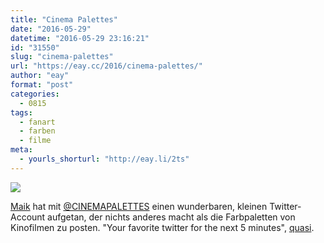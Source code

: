 ```yaml
---
title: "Cinema Palettes"
date: "2016-05-29"
datetime: "2016-05-29 23:16:21"
id: "31550"
slug: "cinema-palettes"
url: "https://eay.cc/2016/cinema-palettes/"
author: "eay"
format: "post"
categories:
  - 0815
tags:
  - fanart
  - farben
  - filme
meta:
  - yourls_shorturl: "http://eay.li/2ts"
---
```


![](https://eay.cc/uploads/2016/cinema-palettes.jpg)

[Maik](https://www.langweiledich.net/farbpaletten-von-kinofilmen/) hat mit [@CINEMAPALETTES](https://twitter.com/CINEMAPALETTES) einen wunderbaren, kleinen Twitter-Account aufgetan, der nichts anderes macht als die Farbpaletten von Kinofilmen zu posten. "Your favorite twitter for the next 5 minutes", [quasi](https://eay.cc/tag/your-favorite-tumblr-for-the-next-5-minutes/).
